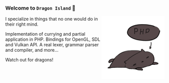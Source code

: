 ### Welcome to `Dragon Island` 🐉

<img align="right" src="https://raw.githubusercontent.com/SerafimArts/SerafimArts/master/generics.gif" width="200" />

I specialize in things that no one would do in their right mind.

Implementation of currying and partial application in PHP. Bindings for OpenGL, 
SDL and Vulkan API. A real lexer, grammar parser and compiler, and more...

Watch out for dragons!
